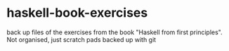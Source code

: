 # haskell-book-exercises
back up files of the exercises from the book "Haskell from first principles". Not organised, just scratch pads backed up with git
